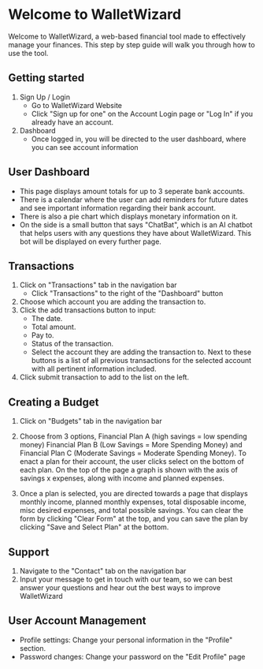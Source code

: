 
# Welcome to WalletWizard

Welcome to WalletWizard, a web-based financial tool made to effectively manage your finances. This step by step guide will walk you through how to use the tool.

## Getting started 

1. Sign Up / Login
	- Go to WalletWizard Website
	- Click "Sign up for one" on the Account Login page or "Log In" if you already have an account.
2. Dashboard
	- Once logged in, you will be directed to the user dashboard, where you can see account information

## User Dashboard

- This page displays amount totals for up to 3 seperate bank accounts.
- There is a calendar where the user can add reminders for future dates and see important information regarding their bank account.
- There is also a pie chart which displays monetary information on it.
- On the side is a small button that says "ChatBat", which is an AI chatbot that helps users with any questions they have about WalletWizard. This bot will be displayed on every further page.

## Transactions

1. Click on "Transactions" tab in the navigation bar
	- Click "Transactions" to the right of the "Dashboard" button
2. Choose which account you are adding the transaction to.
3. Click the add transactions button to input:
	- The date.
	- Total amount.
	- Pay to.
	- Status of the transaction.
	- Select the account they are adding the transaction to. Next to these buttons is a list of all previous transactions for the selected account with all pertinent information included.
3. Click submit transaction to add to the list on the left.

## Creating a Budget

1. Click on "Budgets" tab in the navigation bar

2.  Choose from 3 options, Financial Plan A (high savings = low spending money)
Financial Plan B (Low Savings = More Spending Money) and Financial Plan C (Moderate Savings = Moderate Spending Money). To enact a plan for their account, the user clicks select on the bottom of each plan.  On the top of the page a graph is shown with the axis of savings x expenses, along with income and planned expenses.

3. Once a plan is selected, you are directed towards a page that displays monthly income, planned monthly expenses, total disposable income, misc desired expenses, and total possible savings. You can clear the form by clicking "Clear Form" at the top, and you can save the plan by clicking "Save and Select Plan" at the bottom.

## Support

1. Navigate to the "Contact" tab on the navigation bar
2. Input your message to get in touch with our team, so we can best answer your questions and hear out the best ways to improve WalletWizard


## User Account Management

- Profile settings: Change your personal information in the "Profile" section.
- Password changes: Change your password on the "Edit Profile" page









